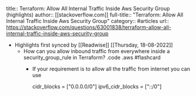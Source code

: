 title:: Terraform: Allow All Internal Traffic Inside Aws Security Group (highlights)
author:: [[stackoverflow.com]]
full-title:: "Terraform: Allow All Internal Traffic Inside Aws Security Group"
category:: #articles
url:: https://stackoverflow.com/questions/63001838/terraform-allow-all-internal-traffic-inside-aws-security-group

- Highlights first synced by [[Readwise]] [[Thursday, 18-08-2022]]
	- How can you allow inbound traffic from everywhere inside a security_group_rule in Terraform? .code .aws #flashcard
		- If your requirement is to allow all the traffic from internet you can use
		  
		    cidr_blocks      = ["0.0.0.0/0"] 
		    ipv6_cidr_blocks = ["::/0"]